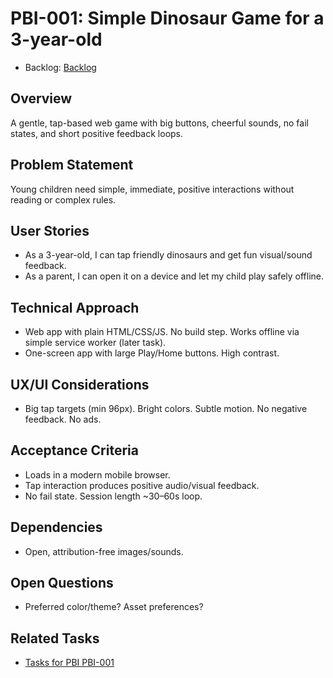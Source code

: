 # PBI-001: Simple Dinosaur Game for a 3-year-old

- Backlog: [Backlog](../backlog.md)

## Overview
A gentle, tap-based web game with big buttons, cheerful sounds, no fail states, and short positive feedback loops.

## Problem Statement
Young children need simple, immediate, positive interactions without reading or complex rules.

## User Stories
- As a 3-year-old, I can tap friendly dinosaurs and get fun visual/sound feedback.
- As a parent, I can open it on a device and let my child play safely offline.

## Technical Approach
- Web app with plain HTML/CSS/JS. No build step. Works offline via simple service worker (later task).
- One-screen app with large Play/Home buttons. High contrast.

## UX/UI Considerations
- Big tap targets (min 96px). Bright colors. Subtle motion. No negative feedback. No ads.

## Acceptance Criteria
- Loads in a modern mobile browser.
- Tap interaction produces positive audio/visual feedback.
- No fail state. Session length ~30–60s loop.

## Dependencies
- Open, attribution-free images/sounds.

## Open Questions
- Preferred color/theme? Asset preferences?

## Related Tasks
- [Tasks for PBI PBI-001](./tasks.md)
